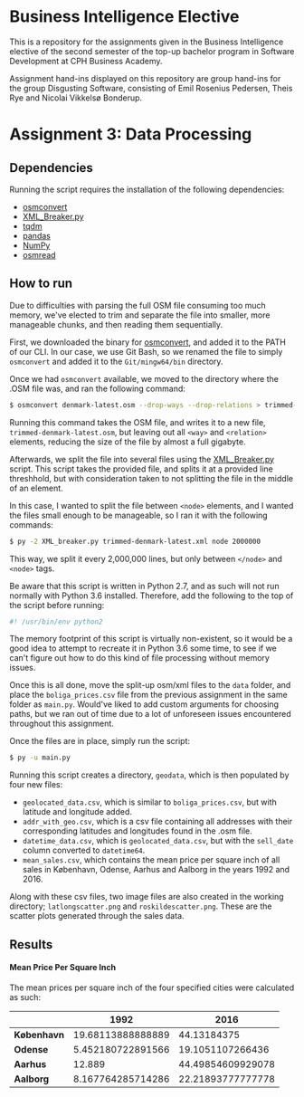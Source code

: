 # Business Intelligence Elective

This is a repository for the assignments given in the Business Intelligence elective of the second semester of the top-up bachelor program in Software Development at CPH Business Academy.

Assignment hand-ins displayed on this repository are group hand-ins for the group Disgusting Software, consisting of Emil Rosenius Pedersen, Theis Rye and Nicolai Vikkelsø Bonderup.

# Assignment 3: Data Processing

## Dependencies
Running the script requires the installation of the following dependencies: 
- [osmconvert](https://wiki.openstreetmap.org/wiki/Osmconvert)
- [XML_Breaker.py](https://gist.github.com/nicwolff/b4da6ec84ba9c23c8e59)
- [tqdm](https://github.com/tqdm/tqdm)
- ​[pandas](http://pandas.pydata.org/)
- ​[NumPy](http://www.numpy.org/)
- [osmread](https://github.com/dezhin/osmread)

## How to run

Due to difficulties with parsing the full OSM file consuming too much memory, we've elected to trim and separate the file into smaller, more manageable chunks, and then reading them sequentially.

First, we downloaded the binary for [osmconvert](https://wiki.openstreetmap.org/wiki/Osmconvert), and added it to the PATH of our CLI. In our case, we use Git Bash, so we renamed the file to simply `osmconvert` and added it to the `Git/mingw64/bin` directory.

Once we had `osmconvert` available, we moved to the directory where the .OSM file was, and ran the following command:

```bash
$ osmconvert denmark-latest.osm --drop-ways --drop-relations > trimmed-denmark-latest.osm
```

Running this command takes the OSM file, and writes it to a new file, `trimmed-denmark-latest.osm`, but leaving out all `<way>` and `<relation>` elements, reducing the size of the file by almost a full gigabyte.

Afterwards, we split the file into several files using the [XML_Breaker.py](https://gist.github.com/nicwolff/b4da6ec84ba9c23c8e59) script. This script takes the provided file, and splits it at a provided line threshhold, but with consideration taken to not splitting the file in the middle of an element.

In this case, I wanted to split the file between `<node>` elements, and I wanted the files small enough to be manageable, so I ran it with the following commands:

```bash
$ py -2 XML_breaker.py trimmed-denmark-latest.xml node 2000000
```

This way, we split it every 2,000,000 lines, but only between `</node>` and `<node>` tags.

Be aware that this script is written in Python 2.7, and as such will not run normally with Python 3.6 installed. Therefore, add the following to the top of the script before running:

```python
#! /usr/bin/env python2
```
The memory footprint of this script is virtually non-existent, so it would be a good idea to attempt to recreate it in Python 3.6 some time, to see if we can't figure out how to do this kind of file processing without memory issues.

Once this is all done, move the split-up osm/xml files to the `data` folder, and place the `boliga_prices.csv` file from the previous assignment in the same folder as `main.py`. Would've liked to add custom arguments for choosing paths, but we ran out of time due to a lot of unforeseen issues encountered throughout this assignment.

Once the files are in place, simply run the script:

```bash
$ py -u main.py
```

Running this script creates a directory, `geodata`, which is then populated by four new files:

- `geolocated_data.csv`, which is similar to `boliga_prices.csv`, but with latitude and longitude added.
- `addr_with_geo.csv`, which is a csv file containing all addresses with their corresponding latitudes and longitudes found in the .osm file.
- `datetime_data.csv`, which is `geolocated_data.csv`, but with the `sell_date` column converted to `datetime64`.
- `mean_sales.csv`, which contains the mean price per square inch of all sales in København, Odense, Aarhus and Aalborg in the years 1992 and 2016.

Along with these csv files, two image files are also created in the working directory; `latlongscatter.png` and `roskildescatter.png`. These are the scatter plots generated through the sales data.

## Results

#### Mean Price Per Square Inch

The mean prices per square inch of the four specified cities were calculated as such:

|               | 1992              | 2016              |
| ------------- | ----------------- | ----------------- |
| **København** | 19.68113888888889 | 44.13184375       |
| **Odense**    | 5.452180722891566 | 19.1051107266436  |
| **Aarhus**    | 12.889            | 44.49854609929078 |
| **Aalborg**   | 8.167764285714286 | 22.21893777777778 |
